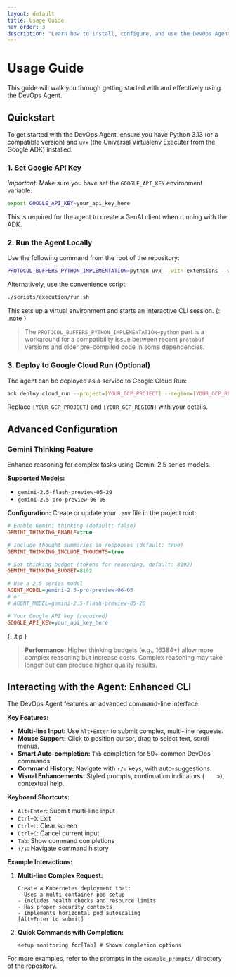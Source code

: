 ```yaml
---
layout: default
title: Usage Guide
nav_order: 3
description: "Learn how to install, configure, and use the DevOps Agent."
---
```


# Usage Guide

This guide will walk you through getting started with and effectively using the DevOps Agent.

## Quickstart

To get started with the DevOps Agent, ensure you have Python 3.13 (or a compatible version) and `uvx` (the Universal Virtualenv Executer from the Google ADK) installed.

### 1. Set Google API Key
*Important:* Make sure you have set the `GOOGLE_API_KEY` environment variable:
```bash
export GOOGLE_API_KEY=your_api_key_here
```
This is required for the agent to create a GenAI client when running with the ADK.

### 2. Run the Agent Locally
Use the following command from the root of the repository:
```bash
PROTOCOL_BUFFERS_PYTHON_IMPLEMENTATION=python uvx --with extensions --with google-generativeai --with google-api-core --with chromadb --with protobuf --with openai --with tiktoken --no-cache --python 3.13 --from git+https://github.com/BlueCentre/adk-python.git@main adk run agents/devops
```
Alternatively, use the convenience script:
```bash
./scripts/execution/run.sh
```
This sets up a virtual environment and starts an interactive CLI session.
{: .note }
> The `PROTOCOL_BUFFERS_PYTHON_IMPLEMENTATION=python` part is a workaround for a compatibility issue between recent `protobuf` versions and older pre-compiled code in some dependencies.

### 3. Deploy to Google Cloud Run (Optional)
The agent can be deployed as a service to Google Cloud Run:
```bash
adk deploy cloud_run --project=[YOUR_GCP_PROJECT] --region=[YOUR_GCP_REGION] agents/devops/
```
Replace `[YOUR_GCP_PROJECT]` and `[YOUR_GCP_REGION]` with your details.

## Advanced Configuration

### Gemini Thinking Feature
Enhance reasoning for complex tasks using Gemini 2.5 series models.

**Supported Models:**
- `gemini-2.5-flash-preview-05-20`
- `gemini-2.5-pro-preview-06-05`

**Configuration:**
Create or update your `.env` file in the project root:
```ini
# Enable Gemini thinking (default: false)
GEMINI_THINKING_ENABLE=true

# Include thought summaries in responses (default: true)
GEMINI_THINKING_INCLUDE_THOUGHTS=true

# Set thinking budget (tokens for reasoning, default: 8192)
GEMINI_THINKING_BUDGET=8192

# Use a 2.5 series model
AGENT_MODEL=gemini-2.5-pro-preview-06-05
# or
# AGENT_MODEL=gemini-2.5-flash-preview-05-20

# Your Google API key (required)
GOOGLE_API_KEY=your_api_key_here
```
{: .tip }
> **Performance:** Higher thinking budgets (e.g., 16384+) allow more complex reasoning but increase costs. Complex reasoning may take longer but can produce higher quality results.

## Interacting with the Agent: Enhanced CLI

The DevOps Agent features an advanced command-line interface:

**Key Features:**
- **Multi-line Input:** Use `Alt+Enter` to submit complex, multi-line requests.
- **Mouse Support:** Click to position cursor, drag to select text, scroll menus.
- **Smart Auto-completion:** `Tab` completion for 50+ common DevOps commands.
- **Command History:** Navigate with `↑/↓` keys, with auto-suggestions.
- **Visual Enhancements:** Styled prompts, continuation indicators (`    >`), contextual help.

**Keyboard Shortcuts:**
- `Alt+Enter`: Submit multi-line input
- `Ctrl+D`: Exit
- `Ctrl+L`: Clear screen
- `Ctrl+C`: Cancel current input
- `Tab`: Show command completions
- `↑/↓`: Navigate command history

**Example Interactions:**

1.  **Multi-line Complex Request:**
    ```
    Create a Kubernetes deployment that:
    - Uses a multi-container pod setup
    - Includes health checks and resource limits
    - Has proper security contexts
    - Implements horizontal pod autoscaling
    [Alt+Enter to submit]
    ```

2.  **Quick Commands with Completion:**
    ```
    setup monitoring for[Tab] # Shows completion options
    ```
For more examples, refer to the prompts in the `example_prompts/` directory of the repository.
